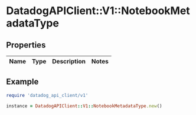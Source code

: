 # DatadogAPIClient::V1::NotebookMetadataType

## Properties

| Name | Type | Description | Notes |
| ---- | ---- | ----------- | ----- |

## Example

```ruby
require 'datadog_api_client/v1'

instance = DatadogAPIClient::V1::NotebookMetadataType.new()
```

